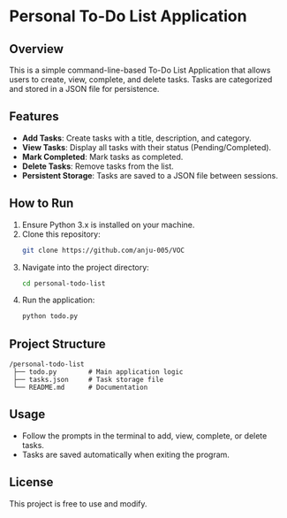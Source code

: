 
# Personal To-Do List Application

## Overview
This is a simple command-line-based To-Do List Application that allows users to create, view, complete, and delete tasks. Tasks are categorized and stored in a JSON file for persistence.

## Features
- **Add Tasks**: Create tasks with a title, description, and category.
- **View Tasks**: Display all tasks with their status (Pending/Completed).
- **Mark Completed**: Mark tasks as completed.
- **Delete Tasks**: Remove tasks from the list.
- **Persistent Storage**: Tasks are saved to a JSON file between sessions.

## How to Run
1. Ensure Python 3.x is installed on your machine.
2. Clone this repository:
   ```bash
   git clone https://github.com/anju-005/VOC
   ```
3. Navigate into the project directory:
   ```bash
   cd personal-todo-list
   ```
4. Run the application:
   ```bash
   python todo.py
   ```

## Project Structure
```
/personal-todo-list
 ├── todo.py        # Main application logic
 ├── tasks.json     # Task storage file
 └── README.md      # Documentation
```

## Usage
- Follow the prompts in the terminal to add, view, complete, or delete tasks.
- Tasks are saved automatically when exiting the program.

## License
This project is free to use and modify.
